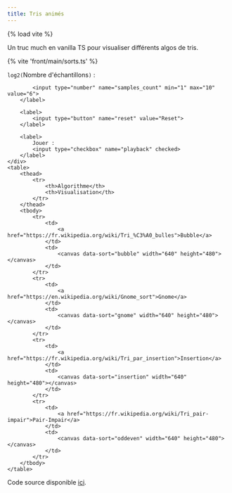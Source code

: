 ```yaml
---
title: Tris animés
---
```

{% load vite %}

Un truc much en vanilla TS pour visualiser différents algos de tris.


{% vite 'front/main/sorts.ts' %}
<div id="app">
    <div>
        <label>
            <code>log2(</code>Nombre d'échantillons<code>)</code> :

            <input type="number" name="samples_count" min="1" max="10" value="6">
        </label>

        <label>
            <input type="button" name="reset" value="Reset">
        </label>

        <label>
            Jouer :
            <input type="checkbox" name="playback" checked>
        </label>
    </div>
    <table>
        <thead>
            <tr>
                <th>Algorithme</th>
                <th>Visualisation</th>
            </tr>
        </thead>
        <tbody>
            <tr>
                <td>
                    <a href="https://fr.wikipedia.org/wiki/Tri_%C3%A0_bulles">Bubble</a>
                </td>
                <td>
                    <canvas data-sort="bubble" width="640" height="480"></canvas>
                </td>
            </tr>
            <tr>
                <td>
                    <a href="https://en.wikipedia.org/wiki/Gnome_sort">Gnome</a>
                </td>
                <td>
                    <canvas data-sort="gnome" width="640" height="480"></canvas>
                </td>
            </tr>
            <tr>
                <td>
                    <a href="https://fr.wikipedia.org/wiki/Tri_par_insertion">Insertion</a>
                </td>
                <td>
                    <canvas data-sort="insertion" width="640" height="480"></canvas>
                </td>
            </tr>
            <tr>
                <td>
                    <a href="https://fr.wikipedia.org/wiki/Tri_pair-impair">Pair-Impair</a>
                </td>
                <td>
                    <canvas data-sort="oddeven" width="640" height="480"></canvas>
                </td>
            </tr>
        </tbody>
    </table>
</div>


Code source disponible [ici](https://github.com/jtremesay/jtremesay.org/blob/main/front/main/sorts.ts).
